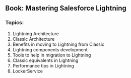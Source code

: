 ## Book: Mastering Salesforce Lightning

### Topics:

1. Lightning Architecture
2. Classic Architecture
3. Benefits in moving to Lightning from Classic
4. Lightning components development
5. Tools to help in migration to Lightning
6. Classic equivalents in Lightning
7. Performance tips in Lightning
8. LockerService 
